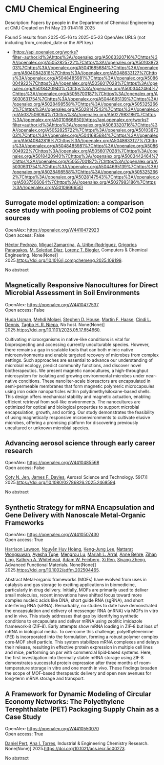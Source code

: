 # CMU Chemical Engineering
Description: Papers by people in the Department of Chemical Engineering at CMU
Created on Fri May 23 01:41:16 2025

Found 5 results from 2025-05-16 to 2025-05-23
OpenAlex URLS (not including from_created_date or the API key)
- [https://api.openalex.org/works?filter=author.id%3Ahttps%3A//openalex.org/A5063320716%7Chttps%3A//openalex.org/A5052825722%7Chttps%3A//openalex.org/A5010387303%7Chttps%3A//openalex.org/A5041685684%7Chttps%3A//openalex.org/A5040842816%7Chttps%3A//openalex.org/A5048633127%7Chttps%3A//openalex.org/A5048485981%7Chttps%3A//openalex.org/A5086004922%7Chttps%3A//openalex.org/A5056017028%7Chttps%3A//openalex.org/A5018420940%7Chttps%3A//openalex.org/A5003442464%7Chttps%3A//openalex.org/A5055700187%7Chttps%3A//openalex.org/A5030631754%7Chttps%3A//openalex.org/A5044695139%7Chttps%3A//openalex.org/A5028498558%7Chttps%3A//openalex.org/A5053252662%7Chttps%3A//openalex.org/A5028147543%7Chttps%3A//openalex.org/A5037506064%7Chttps%3A//openalex.org/A5027983186%7Chttps%3A//openalex.org/A5010666650](https://api.openalex.org/works?filter=author.id%3Ahttps%3A//openalex.org/A5063320716%7Chttps%3A//openalex.org/A5052825722%7Chttps%3A//openalex.org/A5010387303%7Chttps%3A//openalex.org/A5041685684%7Chttps%3A//openalex.org/A5040842816%7Chttps%3A//openalex.org/A5048633127%7Chttps%3A//openalex.org/A5048485981%7Chttps%3A//openalex.org/A5086004922%7Chttps%3A//openalex.org/A5056017028%7Chttps%3A//openalex.org/A5018420940%7Chttps%3A//openalex.org/A5003442464%7Chttps%3A//openalex.org/A5055700187%7Chttps%3A//openalex.org/A5030631754%7Chttps%3A//openalex.org/A5044695139%7Chttps%3A//openalex.org/A5028498558%7Chttps%3A//openalex.org/A5053252662%7Chttps%3A//openalex.org/A5028147543%7Chttps%3A//openalex.org/A5037506064%7Chttps%3A//openalex.org/A5027983186%7Chttps%3A//openalex.org/A5010666650)

## Surrogate model optimization: a comparison case study with pooling problems of CO2 point sources   

OpenAlex: https://openalex.org/W4410472923    
Open access: False
    
[Héctor Pedrozo](https://openalex.org/A5079899169), [Miguel Zamarripa](https://openalex.org/A5015881602), [A. Uribe-Rodríguez](https://openalex.org/A5007868705), [Grigorios Panagakos](https://openalex.org/A5028498558), [M. Soledad Díaz](https://openalex.org/A5042182449), [Lorenz T. Biegler](https://openalex.org/A5052825722), Computers & Chemical Engineering. None(None)] 2025.https://doi.org/10.1016/j.compchemeng.2025.109199.
    
No abstract    

    

## Magnetically Responsive Nanocultures for Direct Microbial Assessment in Soil Environments   

OpenAlex: https://openalex.org/W4410477537    
Open access: False
    
[Huda Usman](https://openalex.org/A5006410485), [Mehdi Molaei](https://openalex.org/A5080442414), [Stephen D. House](https://openalex.org/A5073414050), [Martin F. Haase](https://openalex.org/A5082397792), [Cindi L. Dennis](https://openalex.org/A5089222578), [Tagbo H. R. Niepa](https://openalex.org/A5044695139), No host. None(None)] 2025.https://doi.org/10.1101/2025.05.17.654660.
    
Cultivating microorganisms in native-like conditions is vital for bioprospecting and accessing currently unculturable species. However, there remains a gap in scalable tools that can both mimic native microenvironments and enable targeted recovery of microbes from complex settings. Such approaches are essential to advance our understanding of microbial ecology, predict community functions, and discover novel biotherapeutics. We present magnetic nanocultures, a high-throughput microsystem for isolating and growing environmental microbes under near-native conditions. These nanoliter-scale bioreactors are encapsulated in semi-permeable membranes that form magnetic polymeric microcapsules using iron oxide nanoparticles within polydimethylsiloxane-based shells. This design offers mechanical stability and magnetic actuation, enabling efficient retrieval from soil-like environments. The nanocultures are optimized for optical and biological properties to support microbial encapsulation, growth, and sorting. Our study demonstrates the feasibility of using magnetically responsive microenvironments to cultivate elusive microbes, offering a promising platform for discovering previously uncultured or unknown microbial species.    

    

## Advancing aerosol science through early career research   

OpenAlex: https://openalex.org/W4410485568    
Open access: False
    
[Coty N. Jen](https://openalex.org/A5055700187), [James F. Davies](https://openalex.org/A5067019268), Aerosol Science and Technology. 59(7)] 2025.https://doi.org/10.1080/02786826.2025.2468594.
    
No abstract    

    

## Synthetic Strategy for mRNA Encapsulation and Gene Delivery with Nanoscale Metal‐Organic Frameworks   

OpenAlex: https://openalex.org/W4410507430    
Open access: True
    
[Harrison Lawson](https://openalex.org/A5012514972), [Nguyễn Huy Hoàng](https://openalex.org/A5100729447), [Keng‐Jung Lee](https://openalex.org/A5026347472), [Nattarat Wongsuwan](https://openalex.org/A5050359036), [Ayesha Tupe](https://openalex.org/A5095379199), [Mengrou Lu](https://openalex.org/A5110813392), [Mariah L. Arral](https://openalex.org/A5049474410), [Anne Behre](https://openalex.org/A5085559862), [Zihan Ling](https://openalex.org/A5051529193), [Kathryn A. Whitehead](https://openalex.org/A5010666650), [Adam W. Feinberg](https://openalex.org/A5086659893), [Xi Ren](https://openalex.org/A5101438045), [Siyang Zheng](https://openalex.org/A5086903169), Advanced Functional Materials. None(None)] 2025.https://doi.org/10.1002/adfm.202504465.
    
Abstract Metal‐organic frameworks (MOFs) have evolved from uses in catalysis and gas storage to exciting applications in biomedicine, particularly in drug delivery. Initially, MOFs are primarily used to deliver small molecules, recent innovations have shifted focus toward more complex nucleic acids like DNA, short guide RNA (sgRNA), and short interfering RNA (siRNA). Remarkably, no studies to date have demonstrated the encapsulation and delivery of messenger RNA (mRNA) via MOFs in vitro and in vivo. This study addresses that gap by identifying synthetic conditions to encapsulate and deliver mRNA using zeolitic imidazole framework‐8 (ZIF‐8). Early attempts show mRNA loading in ZIF‐8 but loss of mRNA in biological media. To overcome this challenge, polyethyleneimine (PEI) is incorporated into the formulation, forming a robust polymer complex core‐MOF shell particle. This system stabilizes mRNA complexes and delays their release, resulting in effective protein expression in multiple cell lines and mice, performing on par with commercial lipid‐based systems. Here, the first investigation into thermally stable mRNA storage using ZIF‐8 demonstrates successful protein expression after three months of room‐temperature storage in vitro and one month in vivo. These findings broaden the scope of MOF‐based therapeutic delivery and open new avenues for long‐term mRNA storage and transport.    

    

## A Framework for Dynamic Modeling of Circular Economy Networks: The Polyethylene Terephthalate (PET) Packaging Supply Chain as a Case Study   

OpenAlex: https://openalex.org/W4410550070    
Open access: True
    
[Daniel Pert](https://openalex.org/A5030326616), [Ana I. Torres](https://openalex.org/A5027983186), Industrial & Engineering Chemistry Research. None(None)] 2025.https://doi.org/10.1021/acs.iecr.5c00273.
    
No abstract    

    
